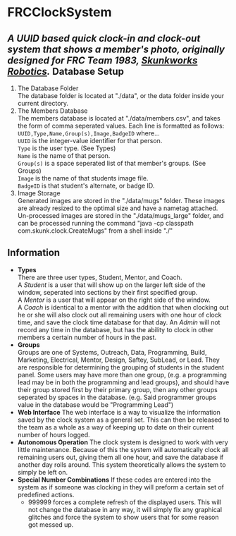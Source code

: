 FRCClockSystem
==============
_A UUID based quick clock-in and clock-out system that shows a member's photo, originally designed for FRC Team 1983, [Skunkworks Robotics](http://ahsrobotics.us/)._
Database Setup
--------
1. The Database Folder  
The database folder is located at "./data", or the data folder inside your current directory.
2. The Members Database  
The members database is located at "./data/members.csv", and takes the form of comma seperated values.  Each line is formatted as follows:
`UUID,Type,Name,Group(s),Image,BadgeID` where...  
`UUID` is the integer-value identifier for that person.  
`Type` is the user type. (See Types)  
`Name` is the name of that person.  
`Group(s)` is a space seperated list of that member's groups. (See Groups)  
`Image` is the name of that students image file.  
`BadgeID` is that student's alternate, or badge ID.
3. Image Storage  
Generated images are stored in the "./data/mugs" folder.  These images are already resized to the optimal size and have a nametag attached.  Un-processed images are stored in the "./data/mugs_large" folder, and can be processed running the command "java -cp classpath com.skunk.clock.CreateMugs" from a shell inside "./"

Information
--------
* **Types**  
There are three user types, Student, Mentor, and Coach.  
A _Student_ is a user that will show up on the larger left side of the window, seperated into sections by their first specified group.  
A _Mentor_ is a user that will appear on the right side of the window.  
A _Coach_ is identical to a mentor with the addition that when clocking out he or she will also clock out all remaining users with one hour of clock time, and save the clock time database for that day.
An _Admin_ will not record any time in the database, but has the ability to clock in other members a certain number of hours in the past.
* **Groups**  
Groups are one of Systems, Outreach, Data, Programming, Build, Marketing, Electrical, Mentor, Design, Saftey, SubLead, or Lead.  They are responsible for determining the grouping of students in the student panel.  Some users may have more than one group, (e.g. a programming lead may be in both the programming and lead groups), and should have their group stored first by their primary group, then any other groups seperated by spaces in the database.  (e.g. Said programmer groups value in the database would be "Programming Lead")  
* **Web Interface**
The web interface is a way to visualize the information saved by the clock system as a general set.  This can then be released to the team as a whole as a way of keeping up to date on their current number of hours logged.
* **Autonomous Operation**
The clock system is designed to work with very little maintenance.  Because of this the system will automatically clock all remaining users out, giving them all one hour, and save the database if another day rolls around.  This system theoretically allows the system to simply be left on.
* **Special Number Combinations**
If these codes are entered into the system as if someone was clocking in they will preform a certain set of predefined actions.
  * 999999 forces a complete refresh of the displayed users.  This will not change the database in any way, it will simply fix any graphical glitches and force the system to show users that for some reason got messed up.
